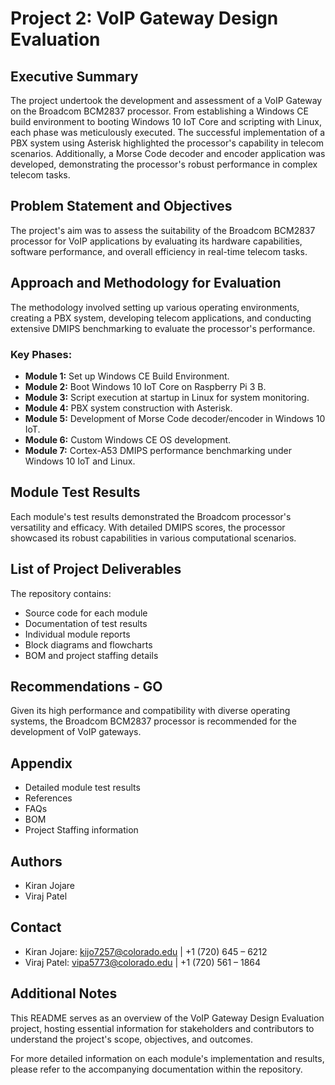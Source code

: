 # Project 2: VoIP Gateway Design Evaluation

## Executive Summary
The project undertook the development and assessment of a VoIP Gateway on the Broadcom BCM2837 processor. From establishing a Windows CE build environment to booting Windows 10 IoT Core and scripting with Linux, each phase was meticulously executed. The successful implementation of a PBX system using Asterisk highlighted the processor's capability in telecom scenarios. Additionally, a Morse Code decoder and encoder application was developed, demonstrating the processor's robust performance in complex telecom tasks.

## Problem Statement and Objectives
The project's aim was to assess the suitability of the Broadcom BCM2837 processor for VoIP applications by evaluating its hardware capabilities, software performance, and overall efficiency in real-time telecom tasks.

## Approach and Methodology for Evaluation
The methodology involved setting up various operating environments, creating a PBX system, developing telecom applications, and conducting extensive DMIPS benchmarking to evaluate the processor's performance.

### Key Phases:
- **Module 1:** Set up Windows CE Build Environment.
- **Module 2:** Boot Windows 10 IoT Core on Raspberry Pi 3 B.
- **Module 3:** Script execution at startup in Linux for system monitoring.
- **Module 4:** PBX system construction with Asterisk.
- **Module 5:** Development of Morse Code decoder/encoder in Windows 10 IoT.
- **Module 6:** Custom Windows CE OS development.
- **Module 7:** Cortex-A53 DMIPS performance benchmarking under Windows 10 IoT and Linux.

## Module Test Results
Each module's test results demonstrated the Broadcom processor's versatility and efficacy. With detailed DMIPS scores, the processor showcased its robust capabilities in various computational scenarios.

## List of Project Deliverables
The repository contains:
- Source code for each module
- Documentation of test results
- Individual module reports
- Block diagrams and flowcharts
- BOM and project staffing details

## Recommendations - GO
Given its high performance and compatibility with diverse operating systems, the Broadcom BCM2837 processor is recommended for the development of VoIP gateways.

## Appendix
- Detailed module test results
- References
- FAQs
- BOM
- Project Staffing information

## Authors
- Kiran Jojare
- Viraj Patel

## Contact
- Kiran Jojare: kijo7257@colorado.edu | +1 (720) 645 – 6212
- Viraj Patel: vipa5773@colorado.edu | +1 (720) 561 – 1864

## Additional Notes
This README serves as an overview of the VoIP Gateway Design Evaluation project, hosting essential information for stakeholders and contributors to understand the project's scope, objectives, and outcomes. 

For more detailed information on each module's implementation and results, please refer to the accompanying documentation within the repository.
